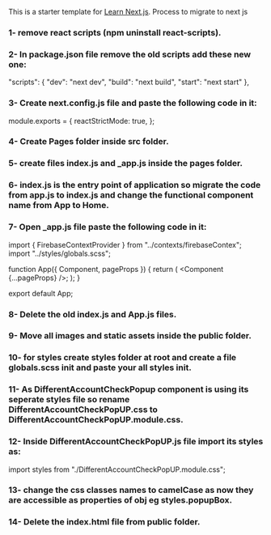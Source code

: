 This is a starter template for [Learn Next.js](https://nextjs.org/learn).
Process to migrate to next js
### 1- remove react scripts (npm uninstall react-scripts).
### 2- In package.json file remove the old scripts add these new one:
 "scripts": {
    "dev": "next dev",
    "build": "next build",
    "start": "next start"
  },
### 3- Create next.config.js file and paste the following code in it:
module.exports = {
  reactStrictMode: true,
};
### 4- Create Pages folder inside src folder.
### 5- create files index.js and _app.js inside the pages folder.
### 6- index.js is the entry point of application so migrate the code from app.js to index.js and change the functional component name from App to Home.
### 7- Open _app.js file paste the following code in it:
import { FirebaseContextProvider } from "../contexts/firebaseContex";
import "../styles/globals.scss";

function App({ Component, pageProps }) {
  return (
    <FirebaseContextProvider>
      <Component {...pageProps} />;
    </FirebaseContextProvider>
  );
}

export default App;
### 8- Delete the old index.js and App.js files.
### 9- Move all images and static assets inside the public folder.
### 10- for styles create styles folder at root and create a file globals.scss init and paste your all styles init.
### 11- As DifferentAccountCheckPopup component is using its seperate styles file so rename DifferentAccountCheckPopUP.css to DifferentAccountCheckPopUP.module.css.
### 12- Inside DifferentAccountCheckPopUP.js file import its styles as:
import styles from "./DifferentAccountCheckPopUP.module.css";
### 13- change  the css classes names to camelCase as now they are accessible as properties of obj eg styles.popupBox.
### 14- Delete the index.html file from public folder. 
